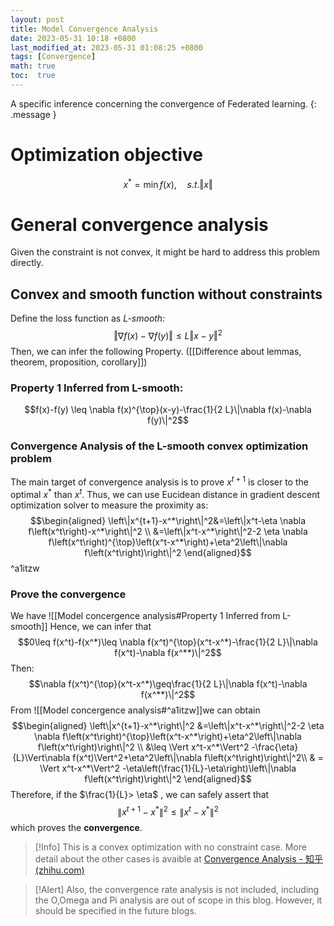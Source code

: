 ```yaml
---
layout: post
title: Model Convergence Analysis
date: 2023-05-31 10:18 +0800
last_modified_at: 2023-05-31 01:08:25 +0800
tags: [Convergence]
math: true
toc:  true
---
```

A specific inference concerning the convergence of Federated learning.
{: .message }

# Optimization objective
$$x^*=\min f(x), \quad s.t. \Vert x\Vert$$
# General convergence analysis
Given the constraint is not convex, it might be hard to address this problem directly.
## Convex and smooth function without constraints
Define the loss function as *L-smooth:*
$$\Vert\nabla f(x)-\nabla f(y)\Vert\leq L\Vert x-y\Vert^2$$
Then, we can infer the following Property. ([[Difference about lemmas, theorem, proposition, corollary]])
### Property 1 Inferred from L-smooth: 
$$f(x)-f(y) \leq \nabla f(x)^{\top}(x-y)-\frac{1}{2 L}\|\nabla f(x)-\nabla f(y)\|^2$$
### Convergence Analysis of the L-smooth convex optimization problem
The main target of convergence analysis is to prove $x^{t+1}$ is closer to the optimal $x^*$ than $x^t$. 
Thus, we can use Eucidean distance in gradient descent optimization solver to measure the proximity as: $$\begin{aligned}
\left\|x^{t+1}-x^*\right\|^2&=\left\|x^t-\eta \nabla f\left(x^t\right)-x^*\right\|^2 \\
&=\left\|x^t-x^*\right\|^2-2 \eta \nabla f\left(x^t\right)^{\top}\left(x^t-x^*\right)+\eta^2\left\|\nabla f\left(x^t\right)\right\|^2
\end{aligned}$$^a1itzw
### Prove the convergence
We have ![[Model concergence analysis#Property 1 Inferred from L-smooth]] Hence, we can infer that $$0\leq f(x^t)-f(x^*)\leq \nabla f(x^t)^{\top}(x^t-x^*)-\frac{1}{2 L}\|\nabla f(x^t)-\nabla f(x^**)\|^2$$ Then: $$\nabla f(x^t)^{\top}(x^t-x^*)\geq\frac{1}{2 L}\|\nabla f(x^t)-\nabla f(x^**)\|^2$$From ![[Model concergence analysis#^a1itzw]]we can obtain $$\begin{aligned}
\left\|x^{t+1}-x^*\right\|^2
&=\left\|x^t-x^*\right\|^2-2 \eta \nabla f\left(x^t\right)^{\top}\left(x^t-x^*\right)+\eta^2\left\|\nabla f\left(x^t\right)\right\|^2 \\
&\leq \Vert x^t-x^*\Vert^2 -\frac{\eta}{L}\Vert\nabla f(x^t)\Vert^2+\eta^2\left\|\nabla f\left(x^t\right)\right\|^2\\
& = \Vert x^t-x^*\Vert^2 -\eta\left(\frac{1}{L}-\eta\right)\left\|\nabla f\left(x^t\right)\right\|^2
\end{aligned}$$ Therefore, if the $\frac{1}{L}> \eta$ , we can safely assert that $$\left\|x^{t+1}-x^*\right\|^2
\leq\left\|x^t-x^*\right\|^2$$which proves the **convergence**.

>[!Info]
>This is a convex optimization with no constraint case. More detail about the other cases is avaible at [Convergence Analysis - 知乎 (zhihu.com)](https://zhuanlan.zhihu.com/p/412118471)


>[!Alert]
>Also, the convergence rate analysis is not included, including the O,Omega and Pi analysis are  out of scope in this blog. However, it should be specified in the future blogs.



